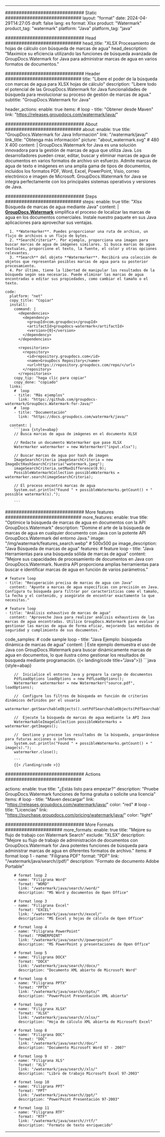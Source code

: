 
---
############################# Static ############################
layout: "format"
date:  2024-04-29T14:27:05
draft: false
lang: es
format: Xlsx
product: "Watermark"
product_tag: "watermark"
platform: "Java"
platform_tag: "java"

############################# Head ############################
head_title: "XLSX Procesamiento de hojas de cálculo con búsqueda de marcas de agua"
head_description: "Maximice su eficiencia utilizando las funciones de búsqueda avanzada de GroupDocs.Watermark for Java para administrar marcas de agua en varios formatos de documentos."

############################# Header ############################
title: "Libere el poder de la búsqueda con marcas de agua para XLSX hojas de cálculo" 
description: "Libere todo el potencial de las GroupDocs.Watermark for Java funcionalidades de búsqueda para revolucionar su proceso de gestión de marcas de agua."
subtitle: "GroupDocs.Watermark for Java" 

header_actions:
  enable: true
  items:
    #  loop
    - title: "Obtener desde Maven"
      link: "https://releases.groupdocs.com/watermark/java/"
      
############################# About ############################
about:
    enable: true
    title: "GroupDocs.Watermark for Java Información"
    link: "/watermark/java/"
    link_title: "Obtenga más información"
    picture: "about_watermark.svg" # 480 X 400
    content: |
       GroupDocs.Watermark for Java es una solución innovadora para la gestión de marcas de agua que utiliza Java. Los desarrolladores pueden crear, editar, buscar y eliminar marcas de agua de documentos en varios formatos de archivo sin esfuerzo. Admite marcas de agua de texto e imágenes en una amplia gama de tipos de documentos, incluidos los formatos PDF, Word, Excel, PowerPoint, Visio, correo electrónico e imagen de Microsoft. GroupDocs.Watermark for Java se integra perfectamente con los principales sistemas operativos y versiones de Java.

############################# Steps ############################
steps:
    enable: true
    title: "Xlsx Búsqueda de marcas de agua mediante Java"
    content: |
      **[GroupDocs.Watermark](https://products.groupdocs.com/watermark/java/)** simplifica el proceso de localizar las marcas de agua en los documentos comerciales. Instale nuestro paquete en sus Java aplicaciones para aprovechar sus ventajas.
      
      1. **Watermarker**. Puedes proporcionar una ruta de archivo, un flujo de archivos o un flujo de bytes.
      2. **SearchCriteria**. Por ejemplo, proporciona una imagen para buscar marcas de agua de imágenes similares. Si busca marcas de agua textuales, proporcione el texto, la fuente, el color y otras opciones relevantes.
      3. **Search** del objeto **Watermarker**. Recibirá una colección de objetos que representan posibles marcas de agua para su posterior procesamiento.
      4. Por último, tiene la libertad de manipular los resultados de la búsqueda según sea necesario. Puede eliminar las marcas de agua encontradas o editar sus propiedades, como cambiar el tamaño o el texto.
   
    code:
      platform: "net"
      copy_title: "Copiar"
      install:
        command: |
          <dependencies>
            <dependency>
              <groupId>com.groupdocs</groupId>
              <artifactId>groupdocs-watermark</artifactId>
              <version>{0}</version>
            </dependency>
          </dependencies>

          <repositories>
            <repository>
              <id>repository.groupdocs.com</id>
              <name>GroupDocs Repository</name>
              <url>https://repository.groupdocs.com/repo/</url>
            </repository>
          </repositories>
        copy_tip: "haga clic para copiar"
        copy_done: "copiado"
      links:
        #  loop
        - title: "Más ejemplos"
          link: "https://github.com/groupdocs-watermark/GroupDocs.Watermark-for-Java/"
        #  loop
        - title: "Documentación"
          link: "https://docs.groupdocs.com/watermark/java/"
          
      content: |
        ```java {style=abap}
        // Busca marcas de agua de imágenes en el documento XLSX

        // Redacte un documento Watermarker que pase XLSX
        Watermarker watermarker = new Watermarker("input.xlsx");
        
        // Buscar marcas de agua por hash de imagen
        ImageSearchCriteria imageSearchCriteria = new ImageDctHashSearchCriteria("watermark.jpeg");
        imageSearchCriteria.setMaxDifference(0.9);
        PossibleWatermarkCollection possibleWatermarks = watermarker.search(imageSearchCriteria);

        // El proceso encontró marcas de agua
        System.out.println("Found " + possibleWatermarks.getCount() + " possible watermark(s).");
        
        ```          
        
############################# More features ############################
more_features:
  enable: true
  title: "Optimice la búsqueda de marcas de agua en documentos con la API GroupDocs.Watermark"
  description: "Domine el arte de la búsqueda de marcas de agua en cualquier documento con Java con la potente API GroupDocs.Watermark del entorno Java."
  image: "/img/watermark/features_search.webp" # 500x500 px
  image_description: "Java Búsqueda de marcas de agua"
  features:
    # feature loop
    - title: "Java Herramientas para una búsqueda sólida de marcas de agua"
      content: "Mejore sus capacidades de procesamiento de documentos en Java con GroupDocs.Watermark. Nuestra API proporciona amplias herramientas para buscar e identificar marcas de agua en función de varios parámetros."

    # feature loop
    - title: "Recuperación precisa de marcas de agua con Java"
      content: "Apunte a marcas de agua específicas con precisión en Java. Configura tu búsqueda para filtrar por características como el tamaño, la fecha y el contenido, y asegúrate de encontrar exactamente lo que necesitas."

    # feature loop
    - title: "Análisis exhaustivo de marcas de agua"
      content: "Aproveche Java para realizar análisis exhaustivos de las marcas de agua encontradas. Utilice GroupDocs.Watermark para evaluar y gestionar las marcas de agua de forma eficaz, mejorando las medidas de seguridad y cumplimiento de sus documentos."
      
  code_samples:
    # code sample loop
    - title: "Java Ejemplo: búsqueda dinámica de marcas de agua"
      content: |
        Este ejemplo demuestra el uso de Java con GroupDocs.Watermark para buscar dinámicamente marcas de agua en documentos, lo que ilustra cómo gestionar los resultados de búsqueda mediante programación.
        {{< landing/code title="Java">}}
        ```java {style=abap}
        
        //  Inicialice el entorno Java y prepare la carga de documentos
        PdfLoadOptions loadOptions = new PdfLoadOptions();
        Watermarker watermarker = new Watermarker("source.pdf", loadOptions);

        //  Configure los filtros de búsqueda en función de criterios dinámicos definidos por el usuario
        watermarker.getSearchableObjects().setPdfSearchableObjects(PdfSearchableObjects.AttachedImages);

        //  Ejecute la búsqueda de marcas de agua mediante la API Java
        WatermarkableImageCollection possibleWatermarks = watermarker.getImages();

        //  Gestione y procese los resultados de la búsqueda, preparándose para futuras acciones o informes
        System.out.println("Found " + possibleWatermarks.getCount() + " image(s).");
        watermarker.close();

        ```
        {{< /landing/code >}}


############################# Actions ############################

actions:
  enable: true
  title: "¿Estás listo para empezar?"
  description: "Pruebe GroupDocs.Watermark funciones de forma gratuita o solicite una licencia"
  items:
    #  loop
    - title: "Maven descargar"
      link: "https://releases.groupdocs.com/watermark/java/"
      color: "red"
        #  loop
    - title: "Licencias"
      link: "https://purchase.groupdocs.com/pricing/watermark/java/"
      color: "light"


############################# More Formats #####################
more_formats:
    enable: true
    title: "Mejore su flujo de trabajo con Watermark Search"
    exclude: "XLSX"
    description: "Mejore su flujo de trabajo de administración de documentos con GroupDocs.Watermark for Java potentes funciones de búsqueda para administrar marcas de agua en diferentes formatos de archivo."
    items: 
        # format loop 1
        - name: "Filigrana PDF"
          format: "PDF"
          link: "/watermark/java/search//pdf/"
          description: "Formato de documento Adobe Portable"

        # format loop 2
        - name: "Filigrana Word"
          format: "WORD"
          link: "/watermark/java/search//word/"
          description: "MS Word y documentos de Open Office"
          
        # format loop 3
        - name: "Filigrana Excel"
          format: "EXCEL"
          link: "/watermark/java/search//excel/"
          description: "MS Excel y hojas de cálculo de Open Office"

        # format loop 4
        - name: "Filigrana PowerPoint"
          format: "POWERPOINT"
          link: "/watermark/java/search//powerpoint/"
          description: "MS PowerPoint y presentaciones de Open Office"

        # format loop 5
        - name: "Filigrana DOCX"
          format: "DOCX"
          link: "/watermark/java/search//docx/"
          description: "Documento XML abierto de Microsoft Word"
          
        # format loop 6
        - name: "Filigrana PPTX"
          format: "PPTX"
          link: "/watermark/java/search//pptx/"
          description: "PowerPoint Presentación XML abierta"
          
        # format loop 7
        - name: "Filigrana XLSX"
          format: "XLSX"
          link: "/watermark/java/search//xlsx/"
          description: "Hoja de cálculo XML abierta de Microsoft Excel"

        # format loop 8
        - name: "Filigrana DOC"
          format: "DOC"
          link: "/watermark/java/search//doc/"
          description: "Documento Microsoft Word 97 - 2007"

        # format loop 9
        - name: "Filigrana XLS"
          format: "XLS"
          link: "/watermark/java/search//xls/"
          description: "Libro de trabajo Microsoft Excel 97-2003"

        # format loop 10
        - name: "Filigrana PPT"
          format: "PPT"
          link: "/watermark/java/search//ppt/"
          description: "PowerPoint Presentación 97-2003"

        # format loop 11
        - name: "Filigrana RTF"
          format: "RTF"
          link: "/watermark/java/search//rtf/"
          description: "Formato de texto enriquecido"

---